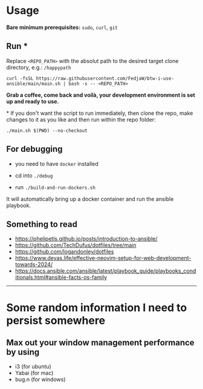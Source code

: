 # Usage

**Bare minimum prerequisites:** `sudo`,  `curl`, `git`

## Run *

Replace `<REPO_PATH>` with the absolut path to the desired target clone directory, e.g.: `/happypath`

```SHELL
curl -fsSL https://raw.githubusercontent.com/FedjaW/btw-i-use-ansible/main/main.sh | bash -s -- <REPO_PATH>
```

**Grab a coffee, come back and voilà, your development environment is set up and ready to use.**

\* If you don't want the script to run immediately, then clone the repo, make changes to it as you like and then run within the repo folder:

```SHELL
./main.sh $(PWD) --no-checkout 
```

## For debugging

- you need to have `docker` installed

- cd into `./debug`
- run `./build-and-run-dockers.sh`

It will automatically bring up a docker container and run the ansible playbook.

## Something to read

- https://phelipetls.github.io/posts/introduction-to-ansible/
- https://github.com/TechDufus/dotfiles/tree/main
- https://github.com/logandonley/dotfiles
- https://www.devas.life/effective-neovim-setup-for-web-development-towards-2024/
- https://docs.ansible.com/ansible/latest/playbook_guide/playbooks_conditionals.html#ansible-facts-os-family

---

# Some random information I need to persist somewhere

## Max out your window management performance by using

- i3 (for ubuntu)
- Yabai (for mac)
- bug.n (for windows)

